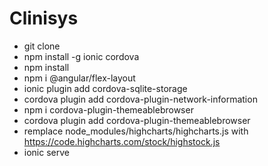 # Clinisys
* git clone
* npm install -g ionic cordova
* npm install
* npm i @angular/flex-layout
* ionic plugin add cordova-sqlite-storage
* cordova plugin add cordova-plugin-network-information
* npm i cordova-plugin-themeablebrowser
* cordova plugin add cordova-plugin-themeablebrowser
* remplace node_modules/highcharts/highcharts.js with  https://code.highcharts.com/stock/highstock.js
* ionic serve
